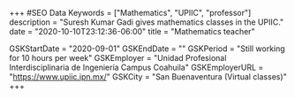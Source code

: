 +++
#SEO Data
Keywords = ["Mathematics", "UPIIC", "professor"]
description = "Suresh Kumar Gadi gives mathematics classes in the UPIIC."
date = "2020-10-10T23:12:36-06:00"
title = "Mathematics teacher"

GSKStartDate = "2020-09-01"
GSKEndDate = ""
GSKPeriod = "Still working for 10 hours per week"
GSKEmployer = "Uni​dad Profesional Interdisciplinaria de Ingeniería Campus Coahuila"
GSKEmployerURL = "https://www.upiic.ipn.mx/"
GSKCity = "San Buenaventura (Virtual classes)"
+++